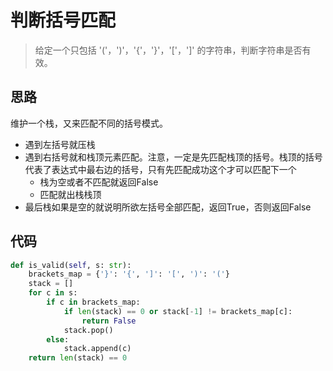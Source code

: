 # 判断括号匹配
> 给定一个只包括 '('，')'，'{'，'}'，'['，']' 的字符串，判断字符串是否有效。

**思路**
--------------------

维护一个栈，又来匹配不同的括号模式。
- 遇到左括号就压栈
- 遇到右括号就和栈顶元素匹配。注意，一定是先匹配栈顶的括号。栈顶的括号代表了表达式中最右边的括号，只有先匹配成功这个才可以匹配下一个
    - 栈为空或者不匹配就返回False
    - 匹配就出栈栈顶
- 最后栈如果是空的就说明所欲左括号全部匹配，返回True，否则返回False

**代码**
--------------------
```python
def is_valid(self, s: str):
    brackets_map = {'}': '{', ']': '[', ')': '('}
    stack = []
    for c in s:
        if c in brackets_map:
            if len(stack) == 0 or stack[-1] != brackets_map[c]:
                return False
            stack.pop()
        else:
            stack.append(c)
    return len(stack) == 0
```